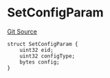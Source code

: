 # SetConfigParam
[Git Source](https://github.com/malda-protocol/malda-lending/blob/acd5ab2b6c54b66703c366d922b6691b77a8c9fd/src\interfaces\external\layerzero\v2\IMessageLibManager.sol)


```solidity
struct SetConfigParam {
    uint32 eid;
    uint32 configType;
    bytes config;
}
```


